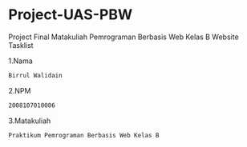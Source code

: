 # Project-UAS-PBW
Project Final Matakuliah Pemrograman Berbasis Web Kelas B
Website Tasklist

1.Nama

```bash
Birrul Walidain
```

2.NPM

```bash
2008107010006
```

3.Matakuliah

```bash
Praktikum Pemrograman Berbasis Web Kelas B
```


